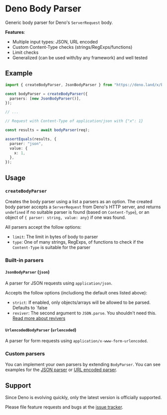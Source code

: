 # Deno Body Parser

Generic body parser for Deno's `ServerRequest` body.

**Features**:

- Multiple input types: JSON, URL encoded
- Custom Content-Type checks (strings/RegExps/functions)
- Limit checks
- Generalized (can be used with/by any framework) and well tested

## Example

```ts
import { createBodyParser, JsonBodyParser } from "https://deno.land/x/body_parser/mod.ts";

const bodyParser = createBodyParser({
  parsers: [new JsonBodyParser()],
});

// ...

// Request with Content-Type of application/json with {"x": 1}

const results = await bodyParser(req);

assertEquals(results, {
  parser: "json",
  value: {
    x: 1,
  },
});
```

## Usage

### `createBodyParser`

Creates the body parser using a list a parsers as an option.
The created body parser accepts a `ServerRequest` from Deno's HTTP server, and returns `undefined`
if no suitable parser is found (based on `Content-Type`), or an object of `{ parser: string, value: any}`
if one was found.

All parsers accept the follow options:

- `limit`: The limit in bytes of body to parser
- `type`: One of many strings, RegExps, of functions to check if the `Content-Type` is suitable for the parser

### Built-in parsers

#### `JsonBodyParser` (`json`)

A parser for JSON requests using `application/json`.

Accepts the follow options (includiong the default ones listed above):

- `strict`: If enabled, only objects/arrays will be allowed to be parsed. Defaults to `false
- `reviver`: The second argument to `JSON.parse`. You shouldn't need this. [Read more about revivers](https://developer.mozilla.org/en-US/docs/Web/JavaScript/Reference/Global_Objects/JSON/parse)

#### `UrlencodedBodyParser` (`urlencoded`)

A parser for form requests using `application/x-www-form-urlencoded`.

### Custom parsers

You can implement your own parsers by extending `BodyParser`. You can see examples for the [JSON parser](./src/jsonParser.ts) or [URL encoded parser](./src/urlencodedParser.ts).

## Support

Since Deno is evolving quickly, only the latest version is officially supported.

Please file feature requests and bugs at the [issue tracker](https://github.com/Cretezy/deno_body_parser/issues).
